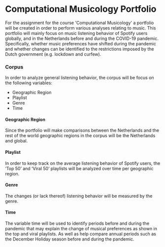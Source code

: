 # Computational Musicology Portfolio

For the assignment for the course 'Computational Musicology' a portfolio will be created in order to perform various analyses relating to music.
This portfolio will mainly focus on music listening behavior of Spotify users globally, and in the Netherlands before and during the COVID-19 pandemic. Specifically, whether music preferences have shifted during the pandemic and whether changes can be identified to the restrictions imposed by the Dutch government (e.g. lockdown and curfew).

### Corpus
In order to analyze general listening behavior, the corpus will be focus on the following variables:
* Geographic Region
* Playlist
* Genre
* Time

#### Geographic Region
Since the portfolio will make comparisons between the Netherlands and the rest of the world geographic regions in the corpus will be the Netherlands and global.

#### Playlist
In order to keep track on the average listening behavior of Spotify users, the ‘Top 50’ and ‘Viral 50’ playlists will be analyzed over time per geographic region.

#### Genre
The changes (or lack thereof) listening behavior will be measured by the genre.

#### Time
The variable time will be used to identify periods before and during the pandemic that may explain the change of musical preferences as shown in the top and viral playlists. As well as help compare annual periods such as the December Holiday season before and during the pandemic. 
